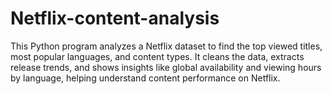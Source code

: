 # Netflix-content-analysis
This Python program analyzes a Netflix dataset to find the top viewed titles, most popular languages, and content types. It cleans the data, extracts release trends, and shows insights like global availability and viewing hours by language, helping understand content performance on Netflix.
